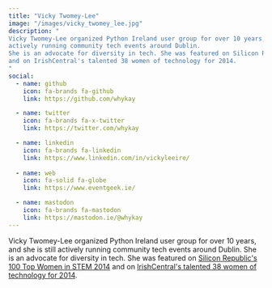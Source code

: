 ```yaml
---
title: "Vicky Twomey-Lee"
image: "/images/vicky_twomey_lee.jpg"
description: "
Vicky Twomey-Lee organized Python Ireland user group for over 10 years, and she is still
actively running community tech events around Dublin.
She is an advocate for diversity in tech. She was featured on Silicon Republic's 100 Top Women in STEM 2014
and on IrishCentral's talented 38 women of technology for 2014.
"
social:
  - name: github
    icon: fa-brands fa-github
    link: https://github.com/whykay

  - name: twitter
    icon: fa-brands fa-x-twitter
    link: https://twitter.com/whykay

  - name: linkedin
    icon: fa-brands fa-linkedin
    link: https://www.linkedin.com/in/vickyleeire/
  
  - name: web
    icon: fa-solid fa-globe
    link: https://www.eventgeek.ie/

  - name: mastodon
    icon: fa-brands fa-mastodon
    link: https://mastodon.ie/@whykay
---
```


Vicky Twomey-Lee organized Python Ireland user group for over 10 years, and she is still
actively running community tech events around Dublin.
She is an advocate for diversity in tech. She was featured on [Silicon Republic's 100 Top Women in STEM 2014](http://www.siliconrepublic.com/careers/item/36073-wit2014)
and on [IrishCentral's talented 38 women of technology for 2014](http://www.irishcentral.com/business/technology/Irelands-Talented-38-Technology-Women-2014.html).
